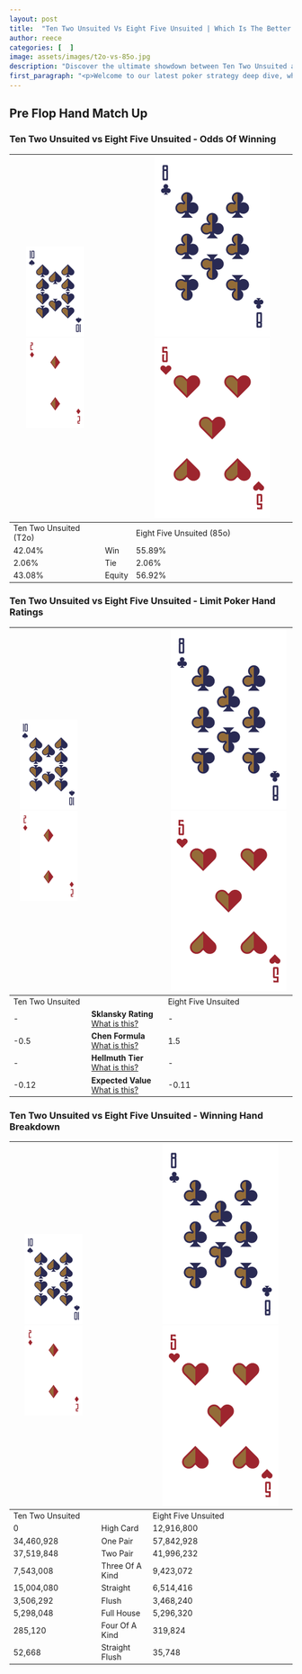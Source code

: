 ```yaml
---
layout: post
title:  "Ten Two Unsuited Vs Eight Five Unsuited | Which Is The Better Hand In Poker? A Complete Guide"
author: reece
categories: [  ]
image: assets/images/t2o-vs-85o.jpg
description: "Discover the ultimate showdown between Ten Two Unsuited and Eight Five Unsuited in poker! Uncover the odds, strategies, and scenarios where one hand triumphs over the other. Get ready to up your poker game with this thrilling analysis."
first_paragraph: "<p>Welcome to our latest poker strategy deep dive, where we're pitting two distinct hands against each other in a high-stakes showdown: Ten Two Unsuited vs Eight Five Unsuited.</p><p>In the dynamic world of poker, every decision counts, and knowing which hand holds the upper hand is key to your success at the table.</p><p>In this article, we'll dissect these two hands, explore the scenarios where one dominates the other, and equip you with the knowledge to make strategic choices that can tip the odds in your favor.</p><p>Get ready to unravel the intriguing dynamics of these poker hands and elevate your game to new heights.</p>"
---
```




[comment]: # (sp0)

## Pre Flop Hand Match Up

<div class="table hand-ratings" markdown="1"> 



### Ten Two Unsuited vs Eight Five Unsuited - Odds Of Winning


    
| ![image info](assets/images/hand1/T.png) ![image info](assets/images/hand1/2o.png) |  | ![image info](assets/images/hand2/8.png) ![image info](assets/images/hand2/5o.png) |
| -------- | -------- | -------- |
| Ten Two Unsuited (T2o) |  | Eight Five Unsuited (85o) |
| 42.04% | Win | 55.89% |
| 2.06% | Tie | 2.06% |
| 43.08% | Equity | 56.92% |




[comment]: # (sp1)



### Ten Two Unsuited vs Eight Five Unsuited - Limit Poker Hand Ratings


    
| ![image info](assets/images/hand1/T.png) ![image info](assets/images/hand1/2o.png) |  | ![image info](assets/images/hand2/8.png) ![image info](assets/images/hand2/5o.png) |
| -------- | -------- | -------- |
| Ten Two Unsuited |  | Eight Five Unsuited |
| - | **Sklansky Rating** [What is this?](/sklansky-rating-explained) | - |
| -0.5 | **Chen Formula** [What is this?](/chen-formula-explained) | 1.5 |
| - | **Hellmuth Tier** [What is this?](/Hellmuth-tier-explained) | - |
| -0.12 | **Expected Value** [What is this?](/expected-value-explained) | -0.11 |




[comment]: # (sp2)



### Ten Two Unsuited vs Eight Five Unsuited - Winning Hand Breakdown


    
| ![image info](assets/images/hand1/T.png) ![image info](assets/images/hand1/2o.png) |  | ![image info](assets/images/hand2/8.png) ![image info](assets/images/hand2/5o.png) |
| -------- | -------- | -------- |
| Ten Two Unsuited |  | Eight Five Unsuited |
| 0 | High Card | 12,916,800 |
| 34,460,928 | One Pair | 57,842,928 |
| 37,519,848 | Two Pair | 41,996,232 |
| 7,543,008 | Three Of A Kind | 9,423,072 |
| 15,004,080 | Straight | 6,514,416 |
| 3,506,292 | Flush | 3,468,240 |
| 5,298,048 | Full House | 5,296,320 |
| 285,120 | Four Of A Kind | 319,824 |
| 52,668 | Straight Flush | 35,748 |




[comment]: # (sp3)



</div>

[comment]: # (sp4)



[comment]: # (sp5)

